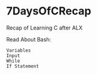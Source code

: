 # 7DaysOfCRecap
Recap of Learning C after ALX


Read About Bash:

    Variables
    Input
    While
    If Statement
